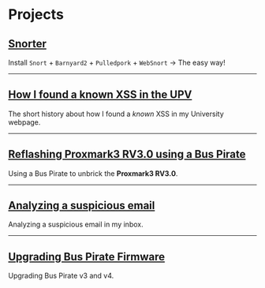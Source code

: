 # Projects

## [Snorter](https://joanbono.github.io/Snorter)

Install `Snort` + `Barnyard2` + `Pulledpork` + `WebSnort` → The easy way!

***

## [How I found a known XSS in the UPV](PoC/Found_known_XSS_in_UPV.md)

The short history about how I found a _known_ XSS in my University webpage.

***

## [Reflashing Proxmark3 RV3.0 using a Bus Pirate](PoC/Flashing_Proxmark3.md)

Using a Bus Pirate to unbrick the **Proxmark3 RV3.0**.

***

## [Analyzing a suspicious email ](PoC/Suspicious_email.md)

Analyzing a suspicious email in my inbox.

***

## [Upgrading Bus Pirate Firmware](PoC/Upgrading_BusPirate.md)

Upgrading Bus Pirate v3 and v4.